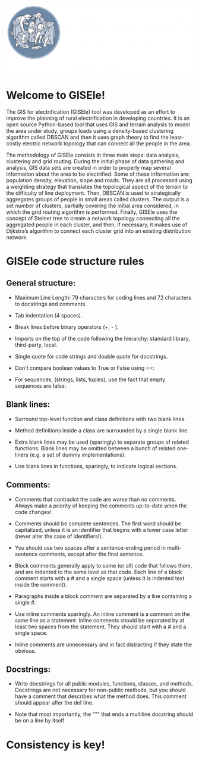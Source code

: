 ![Screenshot](cropped-logo-energia-2.png)

# Welcome to GISEle!

The GIS for electrification (GISEle) tool was developed as an effort to improve the planning of rural electrification in developing countries. It is an open source Python-based tool that uses GIS and terrain analysis to model the area under study, groups loads using a density-based clustering algorithm called DBSCAN and then it uses graph theory to find the least-costly electric network topology that can connect all the people in the area. 

The methodology of GISEle consists in three main steps: data analysis, clustering and grid routing. During the initial phase of data gathering and analysis, GIS data sets are created in order to properly map several information about the area to be electrified. Some of these information are: population density, elevation, slope and roads. They are all processed using a weighting strategy that translates the topological aspect of the terrain to the difficulty of line deployment. Then, DBSCAN is used to strategically aggregates groups of people in small areas called clusters. The output is a set number of clusters, partially covering the initial area considered, in which the grid routing algorithm is performed. Finally, GISEle uses the concept of Steiner tree to create a network topology connecting all the aggregated people in each cluster, and then, if necessary, it makes use of Dijkstra’s algorithm to connect each cluster grid into an existing distribution network.

# GISEle code structure rules

## General structure:

* Maximum Line Length: 79 characters for coding lines and 72 characters to docstrings and comments.

* Tab indentation (4 spaces).

* Break lines before binary operators (+, - ).

* Imports on the top of the code following the hierarchy: standard library, third-party, local.

* Single quote for code strings and double quote for docstrings.

* Don't compare boolean values to True or False using ==:

* For sequences, (strings, lists, tuples), use the fact that empty sequences are false:

## Blank lines:

* Surround top-level function and class definitions with two blank lines.

* Method definitions inside a class are surrounded by a single blank line.

* Extra blank lines may be used (sparingly) to separate groups of related functions. Blank lines may be omitted between a bunch of related one-liners (e.g. a set of dummy implementations).

* Use blank lines in functions, sparingly, to indicate logical sections.

## Comments:

* Comments that contradict the code are worse than no comments. Always make a priority of keeping the comments up-to-date when the code changes!

* Comments should be complete sentences. The first word should be capitalized, unless it is an identifier that begins with a lower case letter (never alter the case of identifiers!).

* You should use two spaces after a sentence-ending period in multi- sentence comments, except after the final sentence.

* Block comments generally apply to some (or all) code that follows them, and are indented to the same level as that code. Each line of a block comment starts with a # and a single space (unless it is indented text inside the comment).

* Paragraphs inside a block comment are separated by a line containing a single #.

* Use inline comments sparingly. An inline comment is a comment on the same line as a statement. Inline comments should be separated by at least two spaces from the statement. They should start with a # and a single space.

* Inline comments are unnecessary and in fact distracting if they state the obvious.


## Docstrings:

* Write docstrings for all public modules, functions, classes, and methods. Docstrings are not necessary for non-public methods, but you should have a comment that describes what the method does. This comment should appear after the def line.

* Note that most importantly, the """ that ends a multiline docstring should be on a line by itself

# Consistency is key!
